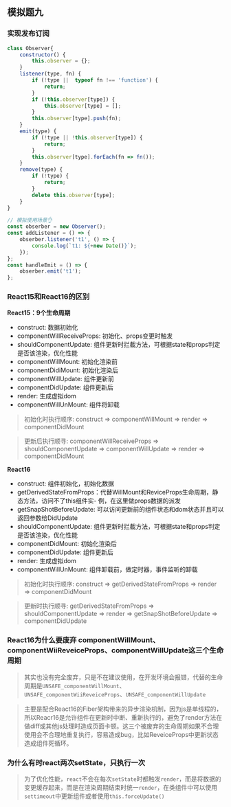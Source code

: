 ## 模拟题九

### 实现发布订阅

``` javascript
class Observer{
    constructor() {
        this.observer = {};
    }
    listener(type, fn) {
        if (!type ||  typeof fn !== 'function') {
            return;
        }
        if (!this.observer[type]) {
            this.observer[type] = [];
        }
        this.observer[type].push(fn);
    }
    emit(type) {
        if (!type || !this.observer[type]) {
            return;
        }
        this.observer[type].forEach(fn => fn());
    }
    remove(type) {
        if (!type) {
            return;
        }
        delete this.observer[type];
    }
}

// 模拟使用场景👌
const obserber = new Observer();
const addListener = () => {
    obserber.listener('t1', () => {
        console.log(`t1: ${+new Date()}`);
    });
};
const handleEmit = () => {
    obserber.emit('t1');
};
```

### React15和React16的区别

**React15：9个生命周期**
- construct: 数据初始化
- componentWillReceiveProps: 初始化、props变更时触发
- shouldComponentUpdate: 组件更新时拦截方法，可根据state和props判定是否该渲染，优化性能
- componentWillMount: 初始化渲染前
- componentDidiMount: 初始化渲染后
- componentWillUpdate: 组件更新前
- componentDidUpdate: 组件更新后
- render: 生成虚拟dom
- componentWillUnMount: 组件将卸载

> 初始化时执行顺序: construct => componentWillMount => render => componentDidMount

> 更新后执行顺寻: componentWillReceiveProps => shouldComponentUpdate => componentWillUpdate => render => componentDidMount

**React16**
- construct: 组件初始化，初始化数据
- getDerivedStateFromProps：代替WillMount和ReviceProps生命周期，静态方法，访问不了this组件实- 例，在这里做props数据的派发
- getSnapShotBeforeUpdate: 可以访问更新前的组件状态和dom状态并且可以返回参数给DidUpdate
- shouldComponentUpdate: 组件更新时拦截方法，可根据state和props判定是否该渲染，优化性能
- componentDidMount: 初始化渲染后
- componentDidUpdate: 组件更新后
- render: 生成虚拟dom
- componentWillUnMount: 组件卸载前，做定时器，事件监听的卸载

> 初始化时执行顺序: construct => getDerivedStateFromProps => render => componentDidMount

> 更新时执行顺寻: getDerivedStateFromProps => shouldComponentUpdate => render => getSnapShotBeforeUpdate => componentDidUpdate


### React16为什么要废弃 componentWillMount、componentWiiReveiceProps、componentWillUpdate这三个生命周期

> 其实也没有完全废弃，只是不在建议使用，在开发环境会报错，代替的生命周期是`UNSAFE_componentWillMount`、`UNSAFE_componentWiiReveiceProps`、`UNSAFE_componentWillUpdate`

> 主要是配合React16的Fiber架构带来的异步渲染机制，因为js是单线程的，所以Reacr16是允许组件在更新时中断、重新执行的，避免了render方法在做diff或其他js处理时造成页面卡顿。这三个被废弃的生命周期如果不合理使用会不合理地重复执行，容易造成bug，比如ReveiceProps中更新状态造成组件死循环。

### 为什么有时react两次setState，只执行一次

> 为了优化性能，`react`不会在每次`setState`时都触发`render`，而是将数据的变更缓存起来，而是在渲染周期结束时统一`render`，在类组件中可以使用`settimeout`中更新组件或者使用`this.forceUpdate()`

